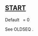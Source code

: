 ## [START](https://help.hexagonmi.com/bundle/MSC_Nastran_2022.4/page/Nastran_Combined_Book/qrg/parameters/TOC.START.xhtml)

Default    = 0

See  OLDSEQ .

